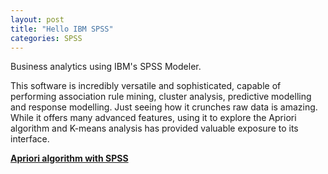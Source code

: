 ```yaml
---
layout: post
title: "Hello IBM SPSS"
categories: SPSS
---
```


Business analytics using IBM's SPSS Modeler.

This software is incredibly versatile and sophisticated, capable of performing association rule mining, cluster analysis, predictive modelling and response modelling. Just seeing how it crunches raw data is amazing. While it offers many advanced features, using it to explore the Apriori algorithm and K-means analysis has provided valuable exposure to its interface.

 <a  style="font-weight:bold" href="#">Apriori algorithm with SPSS</a>
